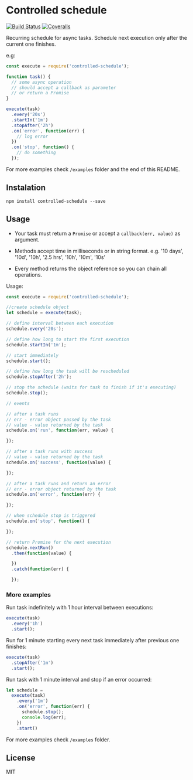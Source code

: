 # Controlled schedule

[![Build Status](https://travis-ci.org/viniciusgerevini/controlled-schedule.svg?branch=master)](https://travis-ci.org/viniciusgerevini/controlled-schedule)
[![Coveralls](https://img.shields.io/coveralls/viniciusgerevini/controlled-schedule.svg?maxAge=2592000)](https://coveralls.io/github/viniciusgerevini/controlled-schedule?branch=master)

Recurring schedule for async tasks. Schedule next execution only after the current one finishes.

e.g:

```javascript
const execute = require('controlled-schedule');

function task() {
  // some async operation
  // should accept a callback as parameter
  // or return a Promise
}

execute(task)
  .every('20s')
  .startIn('1m')
  .stopAfter('2h')
  .on('error', function(err) {
    // log error
  })
  .on('stop', function() {
    // do something
  });
```
For more examples check `/examples` folder and the end of this README.

## Instalation

`npm install controlled-schedule --save`

## Usage


- Your task must return a `Promise` or accept a `callback(err, value)` as argument.

- Methods accept time in milliseconds or in string format.
e.g. '10 days', '10d', '10h', '2.5 hrs', '10h', '10m', '10s'

- Every method returns the object reference so you can chain all operations.

Usage:

```javascript
const execute = require('controlled-schedule');

//create schedule object
let schedule = execute(task);

// define interval between each execution
schedule.every('20s');

// define how long to start the first execution
schedule.startIn('1m');

// start immediately
schedule.start();

// define how long the task will be rescheduled
schedule.stopAfter('2h');

// stop the schedule (waits for task to finish if it's executing)
schedule.stop();

// events

// after a task runs
// err - error object passed by the task
// value - value returned by the task
schedule.on('run', function(err, value) {

});

// after a task runs with success
// value - value returned by the task
schedule.on('success', function(value) {

});

// after a task runs and return an error
// err - error object returned by the task
schedule.on('error', function(err) {

});

// when schedule stop is triggered
schedule.on('stop', function() {

});

// return Promise for the next execution
schedule.nextRun()
  .then(function(value) {

  })
  .catch(function(err) {

  });
```

### More examples

Run task indefinitely with 1 hour interval between executions:
```javascript
execute(task)
  .every('1h')
  .start();
```

Run for 1 minute starting every next task immediately after previous one finishes:
```javascript
execute(task)
  .stopAfter('1m')
  .start();
```

Run task with 1 minute interval and stop if an error occurred:
```javascript
let schedule =
  execute(task)
    .every('1m')
    .on('error', function(err) {
      schedule.stop();
      console.log(err);
    })
    .start()
```

For more examples check `/examples` folder.

## License

MIT
